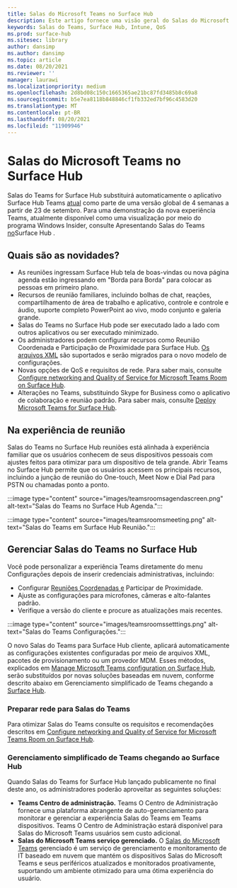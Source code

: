 ```yaml
---
title: Salas do Microsoft Teams no Surface Hub
description: Este artigo fornece uma visão geral do Salas do Microsoft Teams no Surface Hub.
keywords: Salas do Teams, Surface Hub, Intune, QoS
ms.prod: surface-hub
ms.sitesec: library
author: dansimp
ms.author: dansimp
ms.topic: article
ms.date: 08/20/2021
ms.reviewer: ''
manager: laurawi
ms.localizationpriority: medium
ms.openlocfilehash: 2d8bd08c150c1665365ae21bc87fd3485b8c69a8
ms.sourcegitcommit: b5e7ea8118b848846cf1fb332ed7bf96c4583d20
ms.translationtype: MT
ms.contentlocale: pt-BR
ms.lasthandoff: 08/20/2021
ms.locfileid: "11909946"
---
```

# <a name="microsoft-teams-rooms-on-surface-hub"></a>Salas do Microsoft Teams no Surface Hub

Salas do Teams for Surface Hub substituirá automaticamente o aplicativo Surface Hub Teams [atual](hub-teams-app.md) como parte de uma versão global de 4 semanas a partir de 23 de setembro. Para uma demonstração da nova experiência Teams, atualmente disponível como uma visualização por meio do programa Windows Insider, consulte Apresentando Salas do Teams [no](https://techcommunity.microsoft.com/t5/surface-it-pro-blog/introducing-teams-rooms-on-surface-hub/ba-p/2118373)Surface Hub .

## <a name="whats-new"></a>Quais são as novidades?

- As reuniões ingressam Surface Hub tela de boas-vindas ou nova página agenda estão ingressando em "Borda para Borda" para colocar as pessoas em primeiro plano.
- Recursos de reunião familiares, incluindo bolhas de chat, reações, compartilhamento de área de trabalho e aplicativo, controle e controle e áudio, suporte completo PowerPoint ao vivo, modo conjunto e galeria grande.
- Salas do Teams no Surface Hub pode ser executado lado a lado com outros aplicativos ou ser executado minimizado.
- Os administradores podem configurar recursos como Reunião Coordenada e Participação de Proximidade para Surface Hub. [Os arquivos XML](/microsoftteams/rooms/surface-hub-manage-config#teams-configuration-file-syntax) são suportados e serão migrados para o novo modelo de configurações.
- Novas opções de QoS e requisitos de rede. Para saber mais, consulte [Configure networking and Quality of Service for Microsoft Teams Room on Surface Hub](surface-hub-teams-rooms-networking.md).
- Alterações no Teams, substituindo Skype for Business como o aplicativo de colaboração e reunião padrão. Para saber mais, consulte [Deploy Microsoft Teams for Surface Hub](/MicrosoftTeams/teams-surface-hub).

## <a name="in-meeting-experience"></a>Na experiência de reunião

Salas do Teams no Surface Hub reuniões está alinhada à experiência familiar que os usuários conhecem de seus dispositivos pessoais com ajustes feitos para otimizar para um dispositivo de tela grande. Abrir Teams no Surface Hub permite que os usuários acessem os principais recursos, incluindo a junção de reunião do One-touch, Meet Now e Dial Pad para PSTN ou chamadas ponto a ponto.

:::image type="content" source="images/teamsroomsagendascreen.png" alt-text="Salas do Teams no Surface Hub Agenda.":::

:::image type="content" source="images/teamsroomsmeeting.png" alt-text="Salas do Teams em Surface Hub Reunião.":::

## <a name="manage-teams-rooms-on-surface-hub"></a>Gerenciar Salas do Teams no Surface Hub

 Você pode personalizar a experiência Teams diretamente do menu Configurações depois de inserir credenciais administrativas, incluindo:

- Configurar [Reuniões Coordenadas e](/microsoftteams/rooms/coordinated-meetings) Participar de Proximidade.
- Ajuste as configurações para microfones, câmeras e alto-falantes padrão.
- Verifique a versão do cliente e procure as atualizações mais recentes.

:::image type="content" source="images/teamsroomssetttings.png" alt-text="Salas do Teams Configurações.":::

O novo Salas do Teams para Surface Hub cliente, aplicará automaticamente as configurações existentes configuradas por meio de arquivos XML, pacotes de provisionamento ou um provedor MDM. Esses métodos, explicados em [Manage Microsoft Teams configuration on Surface Hub](/microsoftteams/rooms/surface-hub-manage-config), serão substituídos por novas soluções baseadas em nuvem, conforme descrito abaixo em Gerenciamento simplificado de Teams chegando a [Surface Hub](#simplified-management-of-teams-coming-to-surface-hub).

### <a name="prepare-networking-for-teams-rooms"></a>Preparar rede para Salas do Teams

Para otimizar Salas do Teams consulte os requisitos e recomendações descritos em [Configure networking and Quality of Service for Microsoft Teams Room on Surface Hub](surface-hub-teams-rooms-networking.md).

### <a name="simplified-management-of-teams-coming-to-surface-hub"></a>Gerenciamento simplificado de Teams chegando ao Surface Hub

Quando Salas do Teams for Surface Hub lançado publicamente no final deste ano, os administradores poderão aproveitar as seguintes soluções:

- **Teams Centro de administração.** Teams O Centro de Administração fornece uma plataforma abrangente de auto-gerenciamento para monitorar e gerenciar a experiência Salas do Teams em Teams dispositivos. Teams O Centro de Administração estará disponível para Salas do Microsoft Teams usuários sem custo adicional.
- **Salas do Microsoft Teams serviço gerenciado.** O [Salas do Microsoft Teams](/microsoftteams/rooms/microsoft-teams-rooms-premium) gerenciado é um serviço de gerenciamento e monitoramento de IT baseado em nuvem que mantém os dispositivos Salas do Microsoft Teams e seus periféricos atualizados e monitorados proativamente, suportando um ambiente otimizado para uma ótima experiência do usuário.
